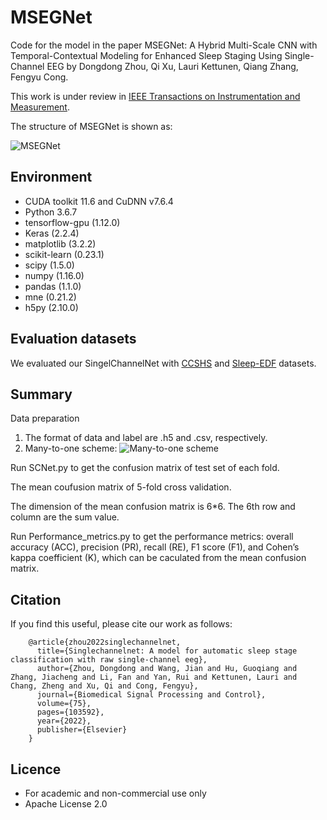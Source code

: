 # MSEGNet


Code for the model in the paper MSEGNet: A Hybrid Multi-Scale CNN with Temporal-Contextual Modeling for Enhanced Sleep Staging Using Single-Channel EEG by Dongdong Zhou, Qi Xu, Lauri Kettunen, Qiang Zhang, Fengyu Cong.

This work is under review in [IEEE Transactions on Instrumentation and Measurement](https://ieee-ims.org/publication/ieee-tim).

The structure of MSEGNet is shown as:

![MSEGNet](./images/SingleChannelNet.png)


## Environment ##

- CUDA toolkit 11.6 and CuDNN v7.6.4
- Python 3.6.7
- tensorflow-gpu (1.12.0)
- Keras (2.2.4)
- matplotlib (3.2.2)
- scikit-learn (0.23.1)
- scipy (1.5.0)
- numpy (1.16.0)
- pandas (1.1.0)
- mne (0.21.2)
- h5py (2.10.0)



## Evaluation datasets ##
We evaluated our SingelChannelNet with [CCSHS](https://sleepdata.org/datasets/ccshs) and [Sleep-EDF](https://www.physionet.org/content/sleep-edfx/1.0.0/) datasets.



## Summary ##
Data preparation

1. The format of data and label are .h5 and .csv, respectively. 
2. Many-to-one scheme: 
![Many-to-one scheme](./images/Many-to-one.png)

Run SCNet.py to get the confusion matrix of test set of each fold. 

The mean coufusion matrix of 5-fold cross validation. 

The dimension of the mean confusion matrix is 6*6. The 6th row and column are the sum value.

Run Performance_metrics.py to get the performance metrics: overall accuracy (ACC), precision (PR), recall (RE), F1 score (F1), and Cohen’s kappa coefficient (K), which can be caculated from the mean confusion matrix.

    

## Citation ##
If you find this useful, please cite our work as follows:

        @article{zhou2022singlechannelnet,
          title={Singlechannelnet: A model for automatic sleep stage classification with raw single-channel eeg},
          author={Zhou, Dongdong and Wang, Jian and Hu, Guoqiang and Zhang, Jiacheng and Li, Fan and Yan, Rui and Kettunen, Lauri and Chang, Zheng and Xu, Qi and Cong, Fengyu},
          journal={Biomedical Signal Processing and Control},
          volume={75},
          pages={103592},
          year={2022},
          publisher={Elsevier}
        }
## Licence ##
- For academic and non-commercial use only
- Apache License 2.0
